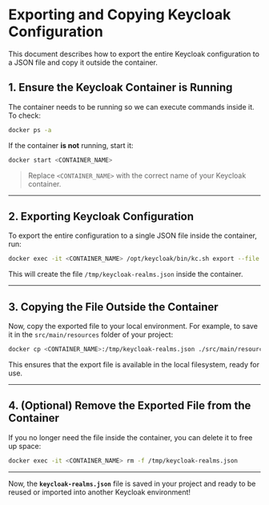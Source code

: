 # Exporting and Copying Keycloak Configuration

This document describes how to export the entire Keycloak configuration to a JSON file and copy it outside the container.

## 1. Ensure the Keycloak Container is Running

The container needs to be running so we can execute commands inside it. To check:

```sh
docker ps -a
```

If the container **is not** running, start it:

```sh
docker start <CONTAINER_NAME>
```

> Replace `<CONTAINER_NAME>` with the correct name of your Keycloak container.

---

## 2. Exporting Keycloak Configuration

To export the entire configuration to a single JSON file inside the container, run:

```sh
docker exec -it <CONTAINER_NAME> /opt/keycloak/bin/kc.sh export --file /tmp/keycloak-realms.json
```

This will create the file `/tmp/keycloak-realms.json` inside the container.

---

## 3. Copying the File Outside the Container

Now, copy the exported file to your local environment. For example, to save it in the `src/main/resources` folder of your project:

```sh
docker cp <CONTAINER_NAME>:/tmp/keycloak-realms.json ./src/main/resources/keycloak-realms.json
```

This ensures that the export file is available in the local filesystem, ready for use.

---

## 4. (Optional) Remove the Exported File from the Container

If you no longer need the file inside the container, you can delete it to free up space:

```sh
docker exec -it <CONTAINER_NAME> rm -f /tmp/keycloak-realms.json
```

---

Now, the **`keycloak-realms.json`** file is saved in your project and ready to be reused or imported into another Keycloak environment!

